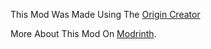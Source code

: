 This Mod Was Made Using The [Origin Creator](https://www.mathgeniuszach.com/apps/origin-creator)

More About This Mod On [Modrinth](https://modrinth.com/mod/jdi-origins).
